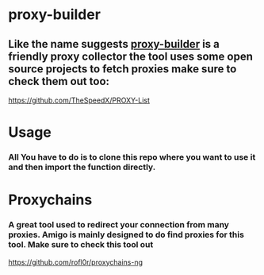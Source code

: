 # proxy-builder
## Like the name suggests [proxy-builder](https://github.com/Morgan-Phoenix/Amigo) is a friendly proxy collector the tool uses some open source projects to fetch proxies make sure to check them out too:
https://github.com/TheSpeedX/PROXY-List

# Usage

### All You have to do is to clone this repo where you want to use it and then import the function directly.

# Proxychains
### A great tool used to redirect your connection from many proxies. Amigo is mainly designed to do find proxies for this tool. Make sure to check this tool out
https://github.com/rofl0r/proxychains-ng
